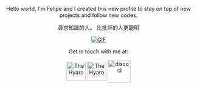 
<p align="center"> Hello world, I'm Felipe and I created this new profile to stay on top of new projects and follow new codes.



<p align="center"> 尋求知識的人。 比批評的人更聰明
<p align="center"> 
<a href="" target="blank"><img align="center" alt="GIF" src="https://cdn.discordapp.com/attachments/941445653479977070/941993447689187338/68747470733a2f2f6d656469612e67697068792e636f6d2f6d656469612f785541376264704c78516873535164796f672f67697068792e676966.gif" /></a>


<p align="center"> Get in touch with me at:
<p align="center">
<a href="https://twitter.com/aevspurk" target="blank"><img align="center" src="https://www.gifservice.fr/img/gif-vignette-small/08fbc16f6a87f07f35676122a339b6c0/51748-multi-media-computer-software-internet-twitter.gif" alt="TheHyaro" height="50" width="50" /></a>
<a href="https://instagram.com/felipedeep" target="blank"><img align="center" src="https://cdn.discordapp.com/attachments/750576652290883584/937789987318038568/a_insta.gif" alt="TheHyaro" height="50" width="50" /></a>  
<a href="https://discord.gg/HtVXP3fQ2z" target="blank"><img align="center" src="https://discordemoji.com/assets/emoji/3702_party_discord.gif" alt="discord" height="60" width="60"/></a>
</p>
